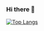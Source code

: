 ### Hi there 👋

[![Top Langs](https://github-readme-stats.vercel.app/api/top-langs/?username=andreea-burada&layout=compact)](https://github.com/anuraghazra/github-readme-stats)

<!--
**andreea-burada/andreea-burada** is a ✨ _special_ ✨ repository because its `README.md` (this file) appears on your GitHub profile.

Here are some ideas to get you started:

- 🔭 I’m currently working on ...
- 🌱 I’m currently learning ...
- 👯 I’m looking to collaborate on ...
- 🤔 I’m looking for help with ...
- 💬 Ask me about ...
- 📫 How to reach me: ...
- 😄 Pronouns: ...
- ⚡ Fun fact: ...
-->
